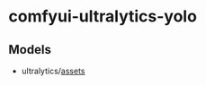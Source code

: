 # comfyui-ultralytics-yolo



## Models
* ultralytics/[assets](https://github.com/ultralytics/assets/releases/) 

